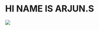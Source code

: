 <h1>HI NAME IS ARJUN.S</h1>
<img src="https://zeenews.india.com/india/pm-narendra-modi-to-inaugurate-in-space-hq-multiple-development-projects-worth-rs-3050-crore-in-gujarat-today-check-his-itinerary-here-2472151.html">
